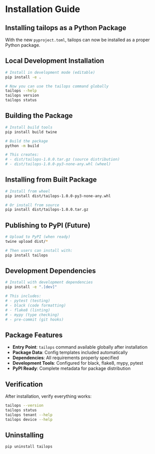 # Installation Guide

## Installing tailops as a Python Package

With the new `pyproject.toml`, tailops can now be installed as a proper Python package.

## Local Development Installation

```bash
# Install in development mode (editable)
pip install -e .

# Now you can use the tailops command globally
tailops --help
tailops version
tailops status
```

## Building the Package

```bash
# Install build tools
pip install build twine

# Build the package
python -m build

# This creates:
# - dist/tailops-1.0.0.tar.gz (source distribution)
# - dist/tailops-1.0.0-py3-none-any.whl (wheel)
```

## Installing from Built Package

```bash
# Install from wheel
pip install dist/tailops-1.0.0-py3-none-any.whl

# Or install from source
pip install dist/tailops-1.0.0.tar.gz
```

## Publishing to PyPI (Future)

```bash
# Upload to PyPI (when ready)
twine upload dist/*

# Then users can install with:
pip install tailops
```

## Development Dependencies

```bash
# Install with development dependencies
pip install -e ".[dev]"

# This includes:
# - pytest (testing)
# - black (code formatting)
# - flake8 (linting)
# - mypy (type checking)
# - pre-commit (git hooks)
```

## Package Features

- **Entry Point**: `tailops` command available globally after installation
- **Package Data**: Config templates included automatically
- **Dependencies**: All requirements properly specified
- **Development Tools**: Configured for black, flake8, mypy, pytest
- **PyPI Ready**: Complete metadata for package distribution

## Verification

After installation, verify everything works:

```bash
tailops --version
tailops status
tailops tenant --help
tailops device --help
```

## Uninstalling

```bash
pip uninstall tailops

